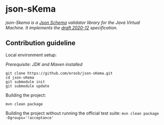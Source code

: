 # json-sKema

_json-Skema is a [Json Schema](https://json-schema.org/) validator library for the Java Virtual Machine. It implements the [draft 2020-12](https://json-schema.org/draft/2020-12/json-schema-validation.html) specification._


## Contribution guideline

Local environment setup:

_Prerequisite: JDK and Maven installed_

```
git clone https://github.com/erosb/json-sKema.git
cd json-sKema
git submodule init
git submodule update
```

Building the project:

`mvn clean package`

Building the project without running the official test suite:
`mvn clean package -Dgroups='!acceptance'`
